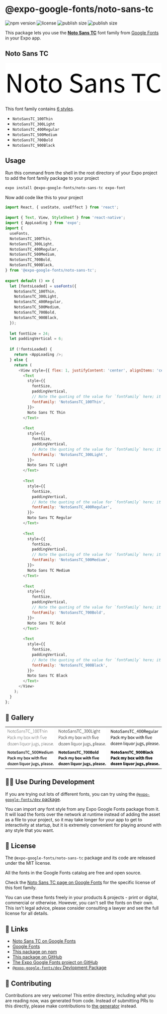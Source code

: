 # @expo-google-fonts/noto-sans-tc

![npm version](https://flat.badgen.net/npm/v/@expo-google-fonts/noto-sans-tc)
![license](https://flat.badgen.net/github/license/expo/google-fonts)
![publish size](https://flat.badgen.net/packagephobia/install/@expo-google-fonts/noto-sans-tc)
![publish size](https://flat.badgen.net/packagephobia/publish/@expo-google-fonts/noto-sans-tc)

This package lets you use the [**Noto Sans TC**](https://fonts.google.com/specimen/Noto+Sans+TC) font family from [Google Fonts](https://fonts.google.com/) in your Expo app.

## Noto Sans TC

![Noto Sans TC](./font-family.png)

This font family contains [6 styles](#-gallery).

- `NotoSansTC_100Thin`
- `NotoSansTC_300Light`
- `NotoSansTC_400Regular`
- `NotoSansTC_500Medium`
- `NotoSansTC_700Bold`
- `NotoSansTC_900Black`

## Usage

Run this command from the shell in the root directory of your Expo project to add the font family package to your project
```sh
expo install @expo-google-fonts/noto-sans-tc expo-font
```

Now add code like this to your project
```js
import React, { useState, useEffect } from 'react';

import { Text, View, StyleSheet } from 'react-native';
import { AppLoading } from 'expo';
import {
  useFonts,
  NotoSansTC_100Thin,
  NotoSansTC_300Light,
  NotoSansTC_400Regular,
  NotoSansTC_500Medium,
  NotoSansTC_700Bold,
  NotoSansTC_900Black,
} from '@expo-google-fonts/noto-sans-tc';

export default () => {
  let [fontsLoaded] = useFonts({
    NotoSansTC_100Thin,
    NotoSansTC_300Light,
    NotoSansTC_400Regular,
    NotoSansTC_500Medium,
    NotoSansTC_700Bold,
    NotoSansTC_900Black,
  });

  let fontSize = 24;
  let paddingVertical = 6;

  if (!fontsLoaded) {
    return <AppLoading />;
  } else {
    return (
      <View style={{ flex: 1, justifyContent: 'center', alignItems: 'center' }}>
        <Text
          style={{
            fontSize,
            paddingVertical,
            // Note the quoting of the value for `fontFamily` here; it expects a string!
            fontFamily: 'NotoSansTC_100Thin',
          }}>
          Noto Sans TC Thin
        </Text>

        <Text
          style={{
            fontSize,
            paddingVertical,
            // Note the quoting of the value for `fontFamily` here; it expects a string!
            fontFamily: 'NotoSansTC_300Light',
          }}>
          Noto Sans TC Light
        </Text>

        <Text
          style={{
            fontSize,
            paddingVertical,
            // Note the quoting of the value for `fontFamily` here; it expects a string!
            fontFamily: 'NotoSansTC_400Regular',
          }}>
          Noto Sans TC Regular
        </Text>

        <Text
          style={{
            fontSize,
            paddingVertical,
            // Note the quoting of the value for `fontFamily` here; it expects a string!
            fontFamily: 'NotoSansTC_500Medium',
          }}>
          Noto Sans TC Medium
        </Text>

        <Text
          style={{
            fontSize,
            paddingVertical,
            // Note the quoting of the value for `fontFamily` here; it expects a string!
            fontFamily: 'NotoSansTC_700Bold',
          }}>
          Noto Sans TC Bold
        </Text>

        <Text
          style={{
            fontSize,
            paddingVertical,
            // Note the quoting of the value for `fontFamily` here; it expects a string!
            fontFamily: 'NotoSansTC_900Black',
          }}>
          Noto Sans TC Black
        </Text>
      </View>
    );
  }
};

```

## 🔡 Gallery


||||
|-|-|-|
|![NotoSansTC_100Thin](./NotoSansTC_100Thin.ttf.png)|![NotoSansTC_300Light](./NotoSansTC_300Light.ttf.png)|![NotoSansTC_400Regular](./NotoSansTC_400Regular.ttf.png)||
|![NotoSansTC_500Medium](./NotoSansTC_500Medium.ttf.png)|![NotoSansTC_700Bold](./NotoSansTC_700Bold.ttf.png)|![NotoSansTC_900Black](./NotoSansTC_900Black.ttf.png)||


## 👩‍💻 Use During Development

If you are trying out lots of different fonts, you can try using the [`@expo-google-fonts/dev` package](https://github.com/expo/google-fonts/tree/master/font-packages/dev#readme).

You can import *any* font style from any Expo Google Fonts package from it. It will load the fonts
over the network at runtime instead of adding the asset as a file to your project, so it may take longer
for your app to get to interactivity at startup, but it is extremely convenient
for playing around with any style that you want.

## 📖 License

The `@expo-google-fonts/noto-sans-tc` package and its code are released under the MIT license.

All the fonts in the Google Fonts catalog are free and open source.

Check the [Noto Sans TC page on Google Fonts](https://fonts.google.com/specimen/Noto+Sans+TC) for the specific license of this font family.

You can use these fonts freely in your products & projects - print or digital, commercial or otherwise. However, you can't sell the fonts on their own. This isn't legal advice, please consider consulting a lawyer and see the full license for all details.

## 🔗 Links

- [Noto Sans TC on Google Fonts](https://fonts.google.com/specimen/Noto+Sans+TC)
- [Google Fonts](https://fonts.google.com/)
- [This package on npm](https://www.npmjs.com/package/@expo-google-fonts/noto-sans-tc)
- [This package on GitHub](https://github.com/expo/google-fonts/tree/master/font-packages/noto-sans-tc)
- [The Expo Google Fonts project on GitHub](https://github.com/expo/google-fonts)
- [`@expo-google-fonts/dev` Devlopment Package](https://github.com/expo/google-fonts/tree/master/font-packages/dev)

## 🤝 Contributing

Contributions are very welcome! This entire directory, including what you are reading now, was generated from code. Instead of submitting PRs to this directly, please make contributions to [the generator](https://github.com/expo/google-fonts/tree/master/packages/generator) instead.
